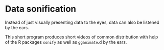 # Data sonification

Instead of just visually presenting data to the eyes, data can also be listened by the ears.

This short program produces short videos of common distribution with help of the R packages `sonify` as well as `gganimate`.d by the ears.


